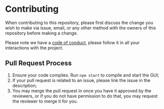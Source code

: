# Contributing

When contributing to this repository, please first discuss the change you wish to make via issue, email, or any other method with the owners of this repository before making a change.

Please note we have a [code of conduct](https://github.com/fogbow/resource-catalog-gui/blob/master/CODE_OF_CONDUCT.md), please follow it in all your interactions with the project.

## Pull Request Process

1. Ensure your code compiles. Run `npm start` to compile and start the GUI;
2. If your pull request is related to an issue, please link the issue in the description;
3. You may merge the pull request in once you have it approved by the reviewers, or if you do not have permission to do that, you may request the reviewer to merge it for you.
